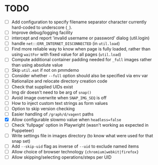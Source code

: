 # TODO

- [ ] Add configuration to specify filename separator character currently hard-coded to underscore (`_`).
- [ ] Improve debug/logging facility
- [ ] intercept and report 'invalid username or password' dialog (util.login)
- [ ] handle `net::ERR_INTERNET_DISCONNECTED` (in `util.load`)
- [ ] Find more reliable way to know when page is fully loaded, rather than using `waitFor` with fixed value for all pages (`util.load`)
- [ ] Compute additional container padding needed for `_full` images rather than using absolute value
- [ ] Skip `util.eat` if not on pmmdemo
- [ ] Consider whether `--full` option should also be specified via env var
- [ ] Rationalize and relocate directory creation code
- [ ] Check that supplied UIDs exist
- [ ] Img dir doesn't need to be arg of `snap()`
- [ ] Avoid image overwrite when `SNAP_IMG_SEQ` is off
- [ ] How to inject custom text strings as form values
- [ ] Option to skip version checking
- [ ] Easier handling of `/graph/d/vagent` paths
- [x] Allow configurable slowmo value when `headless=false`
- [ ] Check 'fullpage' option in Playwright (wasn't working as expected in Puppeteer)
- [ ] Write settings file in images directory (to know what were used for that snap set)
- [ ] Add `--skip-uid` flag as inverse of `--uid` to exclude named items
- [ ] Allow choice of browser technology `{chromium|webkit|firefox}`
- [ ] Allow skipping/selecting operations/steps per UID

